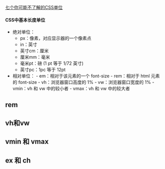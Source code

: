 [七个你可能不了解的CSS单位](https://www.w3cplus.com/css/7-css-units-you-might-not-know-about.html)

#### CSS中基本长度单位

- 绝对单位：
  - px：像素，对应显示器的一个像素点
  - in：英寸
  - 英寸cm：厘米
  - 厘米mm：毫米
  - 毫米pt：磅 (1 pt 等于 1/72 英寸)
  - 英寸pc：1pc 等于 12pt
- 相对单位： - em：相对于该元素的一个 font-size - rem：相对于 html 元素的 font-size - vh：浏览器窗口高度的 1% - vw：浏览器窗口宽度的 1% - vmin：vh 和 vw 中的较小者 - vmax：vh 和 vw 中的较大者

## rem



## vh和vw



## vmin 和 vmax



## ex 和 ch